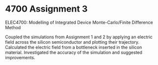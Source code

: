 # 4700 Assignment 3

ELEC4700: Modelling of Integrated Device
Monte-Carlo/Finite Difference Method

Coupled the simulations from Assignment 1 and 2 by applying an electric field across the silicon semiconductor and plotting their trajectory. Calculated the electric field from a bottleneck inserted in the silicon material. Investigated the accuracy of the simulation and suggested improvements. 
